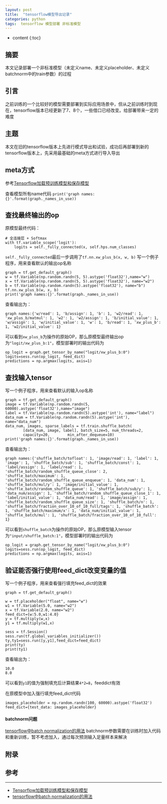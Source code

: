 ```yaml
---
layout: post
title:  "tensorflow模型导出记录"
categories: python
tags:  tensorflow 模型部署 非标准模型
---
```


* content
{:toc}

## 摘要
本文记录部署一个非标准模型（未定义name、未定义placeholder、未定义batchnorm中的train参数）的过程

## 引言
之前训练的一个比较好的模型需要部署到实际应用场景中，但从之前训练时到现在，tensorflow版本已经更新了7、8个，一些借口已经改变。给部署带来一定的难度

## 主题
本文在旧的tensorflow版本上先进行模式导出和试验，成功后再部署到新的tensorflow版本上，先采用最基础的meta方式进行导入导出

## meta方式
参考[Tensorflow加载预训练模型和保存模型](https://blog.csdn.net/huachao1001/article/details/78501928)

查看模型所有name代码 `print('graph names:{}'.format(graph._names_in_use))`

## 查找最终输出的op
原模型最终代码：
```
# 全连接层 + Softmax
with tf.variable_scope('logit'):
    logits = self._fully_connected(x, self.hps.num_classes)

```
`self._fully_connected`最后一步调用了`tf.nn.xw_plus_b(x, w, b)`
写一个例子程序，用来查看默认的输出op名称
```
graph = tf.get_default_graph()
w = tf.Variable(np.random.randn(5, 5).astype('float32'),name="w")
x = tf.Variable(np.random.randn(5, 5).astype('float32'), name="w2")
b = tf.Variable(np.random.randn(5).astype('float32'), name="b")
tf.nn.xw_plus_b(w, x, b)
print('graph names:{}'.format(graph._names_in_use))
```
查看输出为：
```
graph names:{'w/read': 1, 'b/assign': 1, 'b': 1, 'w2/read': 1, 'xw_plus_b/matmul': 1, 'w2': 1, 'w2/assign': 1, 'b/initial_value': 1, 'w/assign': 1, 'w/initial_value': 1, 'w': 1, 'b/read': 1, 'xw_plus_b': 1, 'w2/initial_value': 1}
```
可以看到`xw_plus_b`为操作的原始OP，那么原模型最终输出op为`"logit/xw_plus_b:1"`，模型部署时的输出代码为
```
op_logit = graph.get_tensor_by_name("logit/xw_plus_b:0")
logits=sess.run(op_logit, feed_dict)
predictions = np.argmax(logits, axis=1)
```

## 查找输入tensor
写一个例子程序，用来查看默认的输入op名称
```
graph = tf.get_default_graph()
image = tf.Variable(np.random.randn(5, 60000).astype('float32'),name="image")
label = tf.Variable(np.random.randn(5).astype('int'), name="label")
data_num = tf.Variable(np.random.randn(5).astype('int'), name="data_num")
data_num, images, sparse_labels = tf.train.shuffle_batch(
        [data_num, image, label], batch_size=5, num_threads=2,
        capacity=20,        min_after_dequeue=10)
print('graph names:{}'.format(graph._names_in_use))
```

查看输出为：
```
graph names:{'shuffle_batch/tofloat': 1, 'image/read': 1, 'label': 1, 'image': 1, 'shuffle_batch/sub': 1, 'shuffle_batch/const': 1, 'label/assign': 1, 'label/read': 1, 'shuffle_batch/random_shuffle_queue_close': 2, 'shuffle_batch/maximum': 1, 'shuffle_batch/random_shuffle_queue_enqueue': 1, 'data_num': 1, 'shuffle_batch/mul/y': 1, 'image/initial_value': 1, 'shuffle_batch/random_shuffle_queue': 1, 'shuffle_batch/sub/y': 1, 'data_num/assign': 1, 'shuffle_batch/random_shuffle_queue_close_1': 1, 'label/initial_value': 1, 'data_num/read': 1, 'image/assign': 1, 'shuffle_batch/random_shuffle_queue_size': 1, 'shuffle_batch/n': 1, 'shuffle_batch/fraction_over_10_of_10_full/tags': 1, 'shuffle_batch': 1, 'shuffle_batch/maximum/x': 1, 'data_num/initial_value': 1, 'shuffle_batch/mul': 1, 'shuffle_batch/fraction_over_10_of_10_full': 1}
```
可以看到`shuffle_batch`为操作的原始OP，那么原模型输入tensor为`"input/shuffle_batch:1"`，模型部署时的输出代码为
```
op_logit = graph.get_tensor_by_name("logit/xw_plus_b:0")
logits=sess.run(op_logit, feed_dict)
predictions = np.argmax(logits, axis=1)
```

## 验证能否强行使用feed_dict改变变量的值
写一个例子程序，用来查看强行填充feed_dict的效果
```
graph = tf.get_default_graph()

w = tf.placeholder("float", name="w")
w1 = tf.Variable(5.0, name="w2")
x = tf.Variable(2.0, name="w2")
feed_dict={w:5.0,w1:4.0}
y = tf.multiply(w,x)
y1 = tf.multiply(w1,x)

sess = tf.Session()
sess.run(tf.global_variables_initializer())
ty,ty1=sess.run([y,y1],feed_dict=feed_dict)
print(ty)
print(ty1)
```
查看输出为：
```
10.0
8.0
```
可以看到`y1`的值为强制填充后计算结果`4*2=8`，feeddict有效

在原模型中加入强行填充feed_dict代码
```
images_placeholder = np.random.randn(100, 60000).astype('float32')
feed_dict={test_data: images_placeholder}
```

#### batchnorm问题
[tensorflow中batch normalization的用法](https://www.cnblogs.com/hrlnw/p/7227447.html)
batchnorm参数需要在训练时加入代码和重新训练，暂不考虑加入，通过每次预测输入足量样本来解决

## 附录


## 参考
---
- [Tensorflow加载预训练模型和保存模型](https://blog.csdn.net/huachao1001/article/details/78501928)
- [tensorflow中batch normalization的用法](https://www.cnblogs.com/hrlnw/p/7227447.html)
